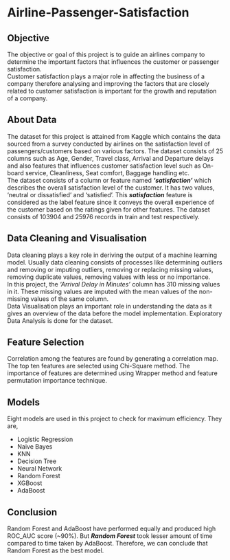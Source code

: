 # Airline-Passenger-Satisfaction
## Objective
The objective or goal of this project is to guide an airlines company to determine the important factors that influences the customer or passenger satisfaction. <br/>
Customer satisfaction plays a major role in affecting the business of a company therefore analysing and improving the factors that are closely related to customer satisfaction is important for the growth and reputation of a company.
## About Data
The dataset for this project is attained from Kaggle which contains the data sourced from a survey conducted by airlines on the satisfaction level of passengers/customers based on various factors. The dataset consists of 25 columns such as Age, Gender, Travel class, Arrival and Departure delays and also features that influences customer satisfaction level such as On-board service, Cleanliness, Seat comfort, Baggage handling etc. <br/>
The dataset consists of a column or feature named ***‘satisfaction’*** which describes the overall satisfaction level of the customer. It has two values, ‘neutral or dissatisfied’ and ‘satisfied’. This ***satisfaction*** feature is considered as the label feature since it conveys the overall experience of the customer based on the ratings given for other features. The dataset consists of 103904 and 25976 records in train and test respectively.
## Data Cleaning and Visualisation
Data cleaning plays a key role in deriving the output of a machine learning model. Usually data cleaning consists of processes like determining outliers and removing or imputing outliers, removing or replacing missing values, removing duplicate values, removing values with less or no importance. <br/>
In this project, the *‘Arrival Delay in Minutes’* column has 310 missing values in it. These missing values are imputed with the mean values of the non-missing values of the same column. <br/>
Data Visualisation plays an important role in understanding the data as it gives an overview of the data before the model implementation. Exploratory Data Analysis is done for the dataset.
## Feature Selection
Correlation among the features are found by generating a correlation map. The top ten features are selected using Chi-Square method. The importance of features are determined using Wrapper method and feature permutation importance technique.
## Models
Eight models are used in this project to check for maximum efficiency. They are,
- Logistic Regression
- Naive Bayes
- KNN
- Decision Tree
- Neural Network
- Random Forest
- XGBoost
- AdaBoost
## Conclusion
Random Forest and AdaBoost have performed equally and produced high ROC_AUC score (~90%). But ***Random Forest*** took lesser amount of time compared to time taken by AdaBoost. Therefore, we can conclude that Random Forest as the best model.
